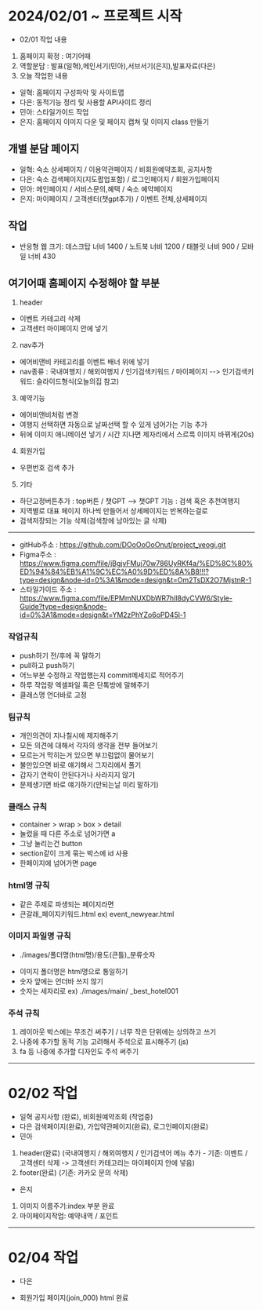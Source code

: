 # 2024/02/01 ~ 프로젝트 시작
* 02/01 작업 내용
1. 홈페이지 확정 : 여기어때
2. 역할분담 : 발표(일혁),메인서기(민아),서브서기(은지),발표자료(다은)
3. 오늘 작업한 내용
- 일혁: 홈페이지 구성파악 및 사이트맵
- 다은: 동적기능 정리 및 사용할 API사이트 정리
- 민아: 스타일가이드 작업
- 은지: 홈페이지 이미지 다운 및 페이지 캡쳐 및 이미지 class 만들기

## 개별 분담 페이지
- 일혁: 숙소 상세페이지 / 이용약관페이지 / 비회원예약조회, 공지사항
- 다은: 숙소 검색페이지(지도팝업포함) / 로그인페이지 / 회원가입페이지
- 민아: 메인페이지 / 서비스문의,혜택 / 숙소 예약페이지
- 은지: 마이페이지 / 고객센터(챗gpt추가) / 이벤트 전체,상세페이지

## 작업
- 반응형 웹 크기: 데스크탑 너비 1400 / 노트북 너비 1200 / 태블릿 너비 900 / 모바일 너비 430

## 여기어때 홈페이지 수정해야 할 부분
1. header
- 이벤트 카테고리 삭제
- 고객센터 마이페이지 안에 넣기

2. nav추가
- 에어비앤비 카테고리를 이벤트 배너 위에 넣기
- nav종류 : 국내여행지 / 해외여행지 / 인기검색키워드 / 마이페이지
--> 인기검색키워드: 슬라이드형식(오늘의집 참고)

3. 예약기능
- 에어비앤비처럼 변경
- 여행지 선택하면 자동으로 날짜선택 할 수 있게 넘어가는 기능 추가
- 뒤에 이미지 애니메이션 넣기 / 시간 지나면 제자리에서 스르륵 이미지 바뀌게(20s)

4. 회원가입
- 우편번호 검색 추가

5. 기타
- 하단고정버튼추가 : top버튼 / 챗GPT
--> 챗GPT 기능 : 검색 혹은 추천여행지
- 지역별로 대표 페이지 하나씩 만들어서 상세페이지는 반복하는걸로
- 검색저장되는 기능 삭제(검색창에 남아있는 글 삭제)

-----------------------------------------------------------------
- gitHub주소 : https://github.com/DOoOoOoOnut/project_yeogi.git
- Figma주소 : https://www.figma.com/file/jBgjvFMuj70w786UyRKf4a/%ED%8C%80%ED%94%84%EB%A1%9C%EC%A0%9D%ED%8A%B8!!!?type=design&node-id=0%3A1&mode=design&t=Om2TsDX2O7MjstnR-1
- 스타일가이드 주소 : https://www.figma.com/file/EPMmNUXDbWR7hIl8dyCVW6/Style-Guide?type=design&node-id=0%3A1&mode=design&t=YM2zPhYZo6oPD45l-1

### 작업규칙
- push하기 전/후에 꼭 말하기
- pull하고 push하기
- 어느부분 수정하고 작업했는지 commit메세지로 적어주기
- 하루 작업량 엑셀파일 혹은 단톡방에 말해주기
- 클래스명 언더바로 고정

### 팀규칙
- 개인의견이 지나칠시에 제지해주기
- 모든 의견에 대해서 각자의 생각을 전부 들어보기
- 모르는거 막히는거 있으면 부끄럼없이 물어보기
- 불만있으면 바로 얘기해서 그자리에서 풀기
- 갑자기 연락이 안된다거나 사라지지 않기
- 문제생기면 바로 얘기하기(안되는날 미리 말하기)

### 클래스 규칙
- container > wrap > box > detail
- 눌렀을 때 다른 주소로 넘어가면 a
- 그냥 눌리는건 button
- section같이 크게 묶는 박스에 id 사용
- 한페이지에 넘어가면 page

### html명 규칙
- 같은 주제로 파생되는 페이지라면
- 큰갈래_페이지키워드.html
ex) event_newyear.html

### 이미지 파일명 규칙
* ./images/폴더명(html명)/용도(큰틀)_분류숫자
- 이미지 폴더명은 html명으로 통일하기
- 숫자 앞에는 언더바 쓰지 않기
- 숫자는 세자리로
ex) ./images/main/ _best_hotel001

### 주석 규칙
1. 레이아웃 박스에는 무조건 써주기 / 너무 작은 단위에는 상의하고 쓰기
2. 나중에 추가할 동적 기능 고려해서 주석으로 표시해주기 (js)
3. fa 등 나중에 추가할 디자인도 주석 써주기

-----------------------------------------------------------------

# 02/02 작업
- 일혁 공지사항 (완료), 비회원예약조회 (작업중)
- 다은 검색페이지(완료), 가입약관페이지(완료), 로그인페이지(완료) 
- 민아
1. header(완료)
(국내여행지 / 해외여행지 / 인기검색어 메뉴 추가 - 기존: 이벤트 / 고객센터 삭제
-> 고객센터 카테고리는 마이페이지 안에 넣음)
2. footer(완료)
(기존: 카카오 문의 삭제)
- 은지
1. 이미지 이름주기:index 부분 완료
2. 마이페이지작업: 예약내역 / 포인트

------------------------------------------------------------

# 02/04 작업

- 다은 
* 회원가입 페이지(join_000) html 완료

